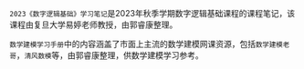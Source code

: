 `2023《数字逻辑基础》学习笔记`是2023年秋季学期数字逻辑基础课程的课程笔记，该课程由复旦大学易婷老师教授，由郭睿康整理。

`数学建模学习手册`中的内容涵盖了市面上主流的数学建模网课资源，包括`数学建模老哥`，`清风数模`等，由郭睿康整理，供数学建模学习参考。
